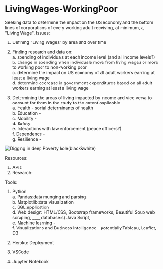 # LivingWages-WorkingPoor
Seeking data to determine the impact on the US economy and the bottom lines of corporations of every working adult receiving, at minimum, a, "Living Wage".
Issues: 
  1. Defining "Living Wages" by area and over time
  2. Finding research and data on: <br>
    a. spending of individuals at each income level (and all income levels?)<br>
    b. change in spending when individuals move from living wages or more to working poor to non-working poor<br>
    c. determine the impact on US economy of all adult workers earning at least a living wage <br>
    d. determine decrease in government expenditures based on all adult workers earning at least a living wage<br>
    
    
  3. Determining the areas of living impacted by income and vice versa to account for them in the study to the extent applicable<br>
    a. Health - social determinants of health<br>
    b. Education - <br>
    c. Mobility - <br>
    d. Safety - <br>
    e. Interactions with law enforcement (peace officers?)<br>
    f. Dependence - <br>
    g. Resilience - <br>

![Digging in deep Poverty hole(black&white)](https://user-images.githubusercontent.com/61523717/104542941-b35ab180-55e1-11eb-9a8a-e4ee98a542d8.jpg)

Resources:<br>
  1. APIs:<br>
  2. Research:<br>


Tools:<br>
  1. Python <br>
    a. Pandas:data munging and parsing <br>
    b. Matplotlib:data visualization <br>
    c. SQL:application <br>
    d. Web design: HTML/CSS, Bootstrap frameworks, Beautiful Soup web scraping, ____ database(s) Java Script, <br>
    e. Machine learning - <br>
    f. Visualizations and Business Intelligence - potentially:Tableau, Leaflet, D3 <br>
    
  2. Heroku: Deployment
  3. VSCode
  4. Jupyter Notebook
    
